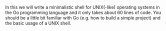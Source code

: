 In this  we will write a minimalistic shell for UNIX(-like) operating systems in the Go programming language and it only takes about 60 lines of code. You should be a little bit familiar with Go (e.g. how to build a simple project) and the basic usage of a UNIX shell.
